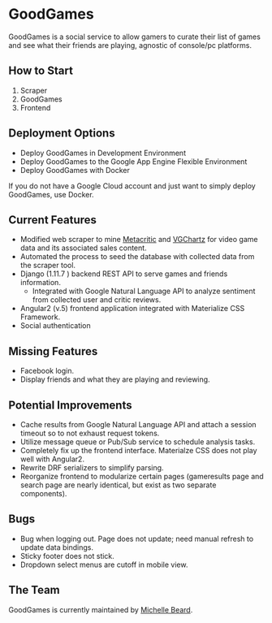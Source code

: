 GoodGames
=========
GoodGames is a social service to allow gamers to curate their list of games and 
see what their friends are playing, agnostic of console/pc platforms. 

How to Start
------------
1. Scraper
1. GoodGames
1. Frontend

Deployment Options
------------------
* Deploy GoodGames in Development Environment
* Deploy GoodGames to the Google App Engine Flexible Environment
* Deploy GoodGames with Docker

If you do not have a Google Cloud account and just want to simply deploy
GoodGames, use Docker.

Current Features
----------------
* Modified web scraper to mine [Metacritic] and [VGChartz] for video game data
  and its associated sales content.
* Automated the process to seed the database with collected data from the scraper tool.
* Django (1.11.7 ) backend REST API to serve games and friends information.
  * Integrated with Google Natural Language API to analyze sentiment from collected user and critic reviews.
* Angular2 (v.5) frontend application integrated with Materialize CSS Framework. 
* Social authentication

Missing Features
----------------
* Facebook login.
* Display friends and what they are playing and reviewing.

Potential Improvements
----------------------
* Cache results from Google Natural Language API and attach a session timeout so 
  to not exhaust request tokens.
* Utilize message queue or Pub/Sub service to schedule analysis tasks.
* Completely fix up the frontend interface. Materialze CSS does not play well with Angular2. 
* Rewrite DRF serializers to simplify parsing.
* Reorganize frontend to modularize certain pages (gameresults page and search page are nearly identical, but exist as two separate components).
 
Bugs
----
* Bug when logging out. Page does not update; need manual refresh to update data bindings.
* Sticky footer does not stick.
* Dropdown select menus are cutoff in mobile view.

The Team
--------
GoodGames is currently maintained by [Michelle Beard].

[VGChartz]: http://www.vgchartz.com/
[Metacritic]: www.metacritic.com
[Michelle Beard]: https://www.linkedin.com/in/michelle-b-3756a815/